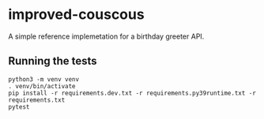# improved-couscous
A simple reference implemetation for a birthday greeter API.

## Running the tests

```
python3 -m venv venv
. venv/bin/activate
pip install -r requirements.dev.txt -r requirements.py39runtime.txt -r requirements.txt
pytest
```
